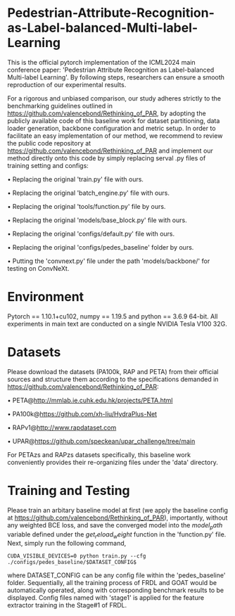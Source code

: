 # Pedestrian-Attribute-Recognition-as-Label-balanced-Multi-label-Learning
This is the official pytorch implementation of the ICML2024 main conference paper: 'Pedestrian Attribute Recognition as Label-balanced Multi-label Learning'. By following steps, researchers can ensure a smooth reproduction of our experimental results.

For a rigorous and unbiased comparison, our study adheres strictly to the benchmarking guidelines outlined in https://github.com/valencebond/Rethinking_of_PAR, by adopting the publicly available code of this baseline work for dataset partitioning, data loader generation, backbone configuration and metric setup. In order to facilitate an easy implementation of our method, we recommend to review the public code repository at https://github.com/valencebond/Rethinking_of_PAR and implement our method directly onto this code by simply replacing serval .py files of training setting and configs:


• Replacing the original 'train.py' file with ours.

• Replacing the original 'batch_engine.py' file with ours.

• Replacing the original 'tools/function.py' file by ours.

• Replacing the original 'models/base_block.py' file with ours.

• Replacing the original 'configs/default.py' file with ours.

• Replacing the original 'configs/pedes_baseline' folder by ours.

• Putting the 'convnext.py' file under the path 'models/backbone/' for testing on ConvNeXt.

# Environment
Pytorch == 1.10.1+cu102, numpy == 1.19.5 and python == 3.6.9 64-bit. All experiments in main text are conducted on a single NVIDIA Tesla V100 32G. 

# Datasets
Please download the datasets (PA100k, RAP and PETA) from their official sources and structure them according to the specifications demanded in https://github.com/valencebond/Rethinking_of_PAR:

• PETA@http://mmlab.ie.cuhk.edu.hk/projects/PETA.html

• PA100k@https://github.com/xh-liu/HydraPlus-Net

• RAPv1@http://www.rapdataset.com

• UPAR@https://github.com/speckean/upar_challenge/tree/main

For PETAzs and RAPzs datasets specifically, this baseline work conveniently provides their re-organizing files under the 'data' directory.

# Training and Testing
Please train an arbitary baseline model at first (we apply the baseline config at https://github.com/valencebond/Rethinking_of_PAR), importantly, without any weighted BCE loss, and save the converged model into the $model_path$ variable defined under the $get_reload_weight$ function in the 'function.py' file. Next, simply run the following command,
   
```
CUDA_VISIBLE_DEVICES=0 python train.py --cfg ./configs/pedes_baseline/$DATASET_CONFIG$
```

where DATASET_CONFIG can be any config file within the 'pedes_baseline' folder. Sequentially, all the training process of FRDL and GOAT would be automatically operated, along with corresponding benchmark results to be displayed. Config files named with 'stage1' is applied for the feature extractor training in the Stage#1 of FRDL.

